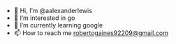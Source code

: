 - 👋 Hi, I’m @aalexanderlewis
- 👀 I’m interested in go
- 🌱 I’m currently learning google
- 📫 How to reach me robertogaines92209@gmail.com

<!---
aalexanderlewis/aalexanderlewis is a ✨ special ✨ repository because its `README.md` (this file) appears on your GitHub profile.
You can click the Preview link to take a look at your changes.
--->
